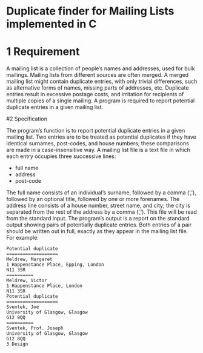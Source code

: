 # Duplicate finder for Mailing Lists implemented in C


# 1 Requirement
A mailing list is a collection of people’s names and addresses, used for bulk mailings. Mailing lists from
different sources are often merged. A merged mailing list might contain duplicate entries, with only trivial
differences, such as alternative forms of names, missing parts of addresses, etc. Duplicate entries result in
excessive postage costs, and irritation for recipients of multiple copies of a single mailing. A program is
required to report potential duplicate entries in a given mailing list.

#2 Specification

The program’s function is to report potential duplicate entries in a given mailing list. Two entries are to be
treated as potential duplicates if they have identical surnames, post-codes, and house numbers; these
comparisons are made in a case-insensitive way.
A mailing list file is a text file in which each entry occupies three successive lines:


- full name
- address
- post-code

The full name consists of an individual’s surname, followed by a comma (‘,’), followed by an optional title,
followed by one or more forenames. The address line consists of a house number, street name, and city; the
city is separated from the rest of the address by a comma (‘,’). This file will be read from the standard input.
The program’s output is a report on the standard output showing pairs of potentially duplicate entries. Both
entries of a pair should be written out in full, exactly as they appear in the mailing list file. For example:


```
Potential duplicate
===================
Meldrew, Margaret
1 Happenstance Place, Epping, London
N11 3SR
==========
Meldrew, Victor
1 Happenstance Place, London
N11 3SR
Potential duplicate
===================
Sventek, Joe
University of Glasgow, Glasgow
G12 8QQ
==========
Sventek, Prof. Joseph
University of Glasgow, Glasgow
G12 8QQ
3 Design

```
